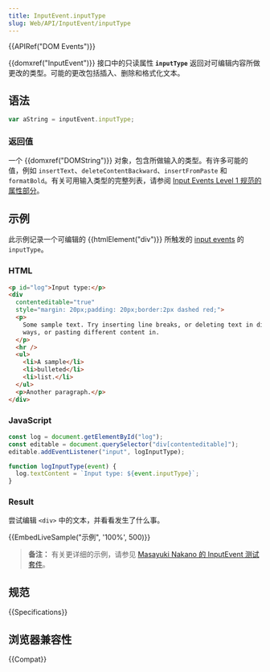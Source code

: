 ```yaml
---
title: InputEvent.inputType
slug: Web/API/InputEvent/inputType
---
```


{{APIRef("DOM Events")}}

{{domxref("InputEvent")}} 接口中的只读属性 **`inputType`** 返回对可编辑内容所做更改的类型。可能的更改包括插入、删除和格式化文本。

## 语法

```js
var aString = inputEvent.inputType;
```

### 返回值

一个 {{domxref("DOMString")}} 对象，包含所做输入的类型。有许多可能的值，例如 `insertText`、`deleteContentBackward`、`insertFromPaste` 和 `formatBold`。有关可用输入类型的完整列表，请参阅 [Input Events Level 1 规范的属性部分](https://rawgit.com/w3c/input-events/v1/index.html#interface-InputEvent-Attributes)。

## 示例

此示例记录一个可编辑的 {{htmlElement("div")}} 所触发的 [input events](/zh-CN/docs/Web/API/HTMLElement/input_event) 的 `inputType`。

### HTML

```html
<p id="log">Input type:</p>
<div
  contenteditable="true"
  style="margin: 20px;padding: 20px;border:2px dashed red;">
  <p>
    Some sample text. Try inserting line breaks, or deleting text in different
    ways, or pasting different content in.
  </p>
  <hr />
  <ul>
    <li>A sample</li>
    <li>bulleted</li>
    <li>list.</li>
  </ul>
  <p>Another paragraph.</p>
</div>
```

### JavaScript

```js
const log = document.getElementById("log");
const editable = document.querySelector("div[contenteditable]");
editable.addEventListener("input", logInputType);

function logInputType(event) {
  log.textContent = `Input type: ${event.inputType}`;
}
```

### Result

尝试编辑 `<div>` 中的文本，并看看发生了什么事。

{{EmbedLiveSample("示例", '100%', 500)}}

> **备注：** 有关更详细的示例，请参见 [Masayuki Nakano 的 InputEvent 测试套件](https://d-toybox.com/studio/lib/input_event_viewer.html)。

## 规范

{{Specifications}}

## 浏览器兼容性

{{Compat}}

